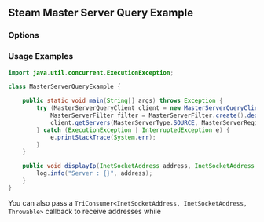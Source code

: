 ## Steam Master Server Query Example

### Options

### Usage Examples

~~~java
import java.util.concurrent.ExecutionException;

class MasterServerQueryExample {

    public static void main(String[] args) throws Exception {
        try (MasterServerQueryClient client = new MasterServerQueryClient()) {
            MasterServerFilter filter = MasterServerFilter.create().dedicated(true).isEmpty(false);
            client.getServers(MasterServerType.SOURCE, MasterServerRegion.REGION_ALL, filter, this::displayIp).get();
        } catch (ExecutionException | InterruptedException e) {
            e.printStackTrace(System.err);
        }
    }

    public void displayIp(InetSocketAddress address, InetSocketAddress sender, Throwable error) {
        log.info("Server : {}", address);
    }
}
~~~

You can also pass a `TriConsumer<InetSocketAddress, InetSocketAddress, Throwable>` callback to receive addresses while

~~~java

~~~
